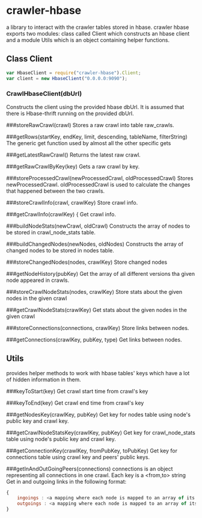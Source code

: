 # crawler-hbase
a library to interact with the crawler tables stored in hbase.
crawler hbase exports two modules: class called Client which constructs an hbase client and a module Utils which is an object containing helper functions.

## Class Client
```javascript
var HbaseClient = require("crawler-hbase").Client;
var client = new HbaseClient("0.0.0.0:9090");
```

### CrawlHbaseClient(dbUrl)
Constructs the client using the provided hbase dbUrl. It is assumed that there is Hbase-thrift running on the provided dbUrl.


###storeRawCrawl(crawl)
Stores a raw crawl into table raw_crawls.

###getRows(startKey, endKey, limit, descending, tableName, filterString)
The generic get function used by almost all the other specific gets

###getLatestRawCrawl()
Returns the latest raw crawl.

###getRawCrawlByKey(key)
Gets a raw crawl by key.

###storeProcessedCrawl(newProcessedCrawl, oldProcessedCrawl)
Stores newProcessedCrawl. oldProcessedCrawl is used to calculate the changes that happened between the two crawls.

###storeCrawlInfo(crawl, crawlKey)
Store crawl info.

###getCrawlInfo(crawlKey) {
Get crawl info.

###buildNodeStats(newCrawl, oldCrawl)
Constructs the array of nodes to be stored in crawl_node_stats table.

###buildChangedNodes(newNodes, oldNodes)
Constructs the array of changed nodes to be stored in nodes table.

###storeChangedNodes(nodes, crawlKey)
Store changed nodes

###getNodeHistory(pubKey)
Get the array of all different versions tha given node appeared in crawls.

###storeCrawlNodeStats(nodes, crawlKey)
Store stats about the given nodes in the given crawl

###getCrawlNodeStats(crawlKey)
Get stats about the given nodes in the given crawl

###storeConnections(connections, crawlKey)
Store links between nodes.

###getConnections(crawlKey, pubKey, type)
Get links between nodes.


## Utils
provides helper methods to work with hbase tables' keys which have a lot of hidden information in them.

###keyToStart(key)
Get crawl start time from crawl's key

###keyToEnd(key)
Get crawl end time from crawl's key

###getNodesKey(crawlKey, pubKey)
Get key for nodes table using node's public key and crawl key.

###getCrawlNodeStatsKey(crawlKey, pubKey)
Get key for crawl_node_stats table using node's public key and crawl key.

###getConnectionKey(crawlKey, fromPubKey, toPubKey)
Get key for connections table using crawl key and peers' public keys.

###getInAndOutGoingPeers(connections)
connections is an object representing all connections in one crawl. Each key is a <from,to> string
Get in and outgoing links in the following format:
```javascript
{
	ingoings : <a mapping where each node is mapped to an array of its ingoing connections>
	outgoings : <a mapping where each node is mapped to an array of its outgoing connections>
}
```